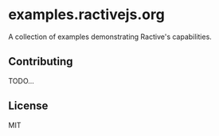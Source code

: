 examples.ractivejs.org
======================

A collection of examples demonstrating Ractive's capabilities.


Contributing
------------

TODO...


License
-------

MIT